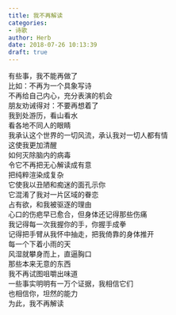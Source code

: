 ```yaml
---  
title: 我不再解读  
categories:  
- 诗歌  
author: Herb  
date: 2018-07-26 10:13:39  
draft: true
---  
```

有些事，我不能再做了  
比如：不再为一个具象写诗  
不再给自己内心，充分表演的机会  
朋友劝诫得对：不要再想着了    
我到处游历，看山看水  
看各地不同人的眼睛  
我承认这个世界的一切风流，承认我对一切人都有情  
这使我更加清醒    
如何灭除脑内的病毒  
令它不再把无心解读成有意  
把纯粹渲染成复杂  
它使我以丑陋和痴迷的面孔示你  
它混淆了我对一片区域的眷恋  
占有欲，和我被驱逐的理由    
心口的伤疤早已愈合，但身体还记得那些伤痛  
我记得每一次我握你的手，你握手成拳  
记得把手臂从我怀中抽走，把我倚靠的身体推开  
每一个下着小雨的天  
风湿就攀身而上，直逼胸口    
那些本来无意的东西  
我不再试图咀嚼出味道  
一些事实明明有一万个证据，我相信它们  
也相信你，坦然的能力  
为此，我不再解读